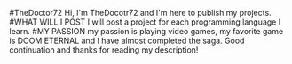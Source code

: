 #TheDoctor72
Hi, I'm TheDocotr72 
and I'm here to publish my projects.
#WHAT WILL I POST
I will post a project for each programming language I learn.
#MY PASSION
my passion is playing video games, my favorite game is DOOM ETERNAL and I have almost completed the saga.
Good continuation and thanks for reading my description!
